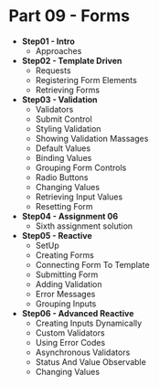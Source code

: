 # Part 09 - Forms


- **Step01 - Intro**
  - Approaches
- **Step02 - Template Driven**
  - Requests
  - Registering Form Elements
  - Retrieving Forms
- **Step03 - Validation**
  - Validators
  - Submit Control
  - Styling Validation
  - Showing Validation Massages
  - Default Values
  - Binding Values
  - Grouping Form Controls
  - Radio Buttons
  - Changing Values
  - Retrieving Input Values
  - Resetting Form
- **Step04 - Assignment 06**
  - Sixth assignment solution
- **Step05 - Reactive**
  - SetUp
  - Creating Forms
  - Connecting Form To Template
  - Submitting Form
  - Adding Validation
  - Error Messages
  - Grouping Inputs
- **Step06 - Advanced Reactive**
  - Creating Inputs Dynamically
  - Custom Validators
  - Using Error Codes
  - Asynchronous Validators
  - Status And Value Observable
  - Changing Values

